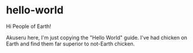 # hello-world

Hi People of Earth!

Akuseru here, I'm just copying the "Hello World" guide.
I've had chicken on Earth and find them far superior to not-Earth chicken.
